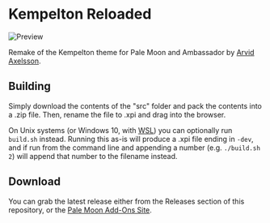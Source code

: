 # Kempelton Reloaded
![Preview](http://i68.tinypic.com/ea189i.png)

Remake of the Kempelton theme for Pale Moon and Ambassador by [Arvid Axelsson](http://arvidaxelsson.se/). 

## Building
Simply download the contents of the "src" folder and pack the contents into a .zip file. Then, rename the file to .xpi and drag into the browser.

On Unix systems (or Windows 10, with [WSL](https://docs.microsoft.com/en-us/windows/wsl/about)) you can optionally run `build.sh` instead. Running this as-is will produce a .xpi file ending in `-dev`, and if run from the command line and appending a number (e.g. `./build.sh 2`) will append that number to the filename instead.

## Download
You can grab the latest release either from the Releases section of this repository, or the [Pale Moon Add-Ons Site](https://addons.palemoon.org/addon/kempelton-reloaded/).

